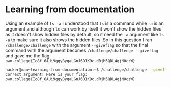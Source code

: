 # Learning from documentation

Using an example of `ls -a` I understood that `ls` is a command while `-a` is an argument and although `ls` can work by itself it won't show the hidden files as it doesn't show hidden files by default, so it need the `-a` argument like `ls -a` to make sure it also shows the hidden files.
So in this question I ran `/challenge/challenge` with the argument `--giveflag` so that the final command with the argument becomes `/challenge/challenge --giveflag` and gave me the flag `pwn.college{Ic8f_6AUi9ggyByqaLGnJ6O1K9c.dRjM5QDL4gjN0czW}`
```bash
hacker@man~learning-from-documentation:~$ /challenge/challenge --giveflag
Correct argument! Here is your flag:
pwn.college{Ic8f_6AUi9ggyByqaLGnJ6O1K9c.dRjM5QDL4gjN0czW}
```
